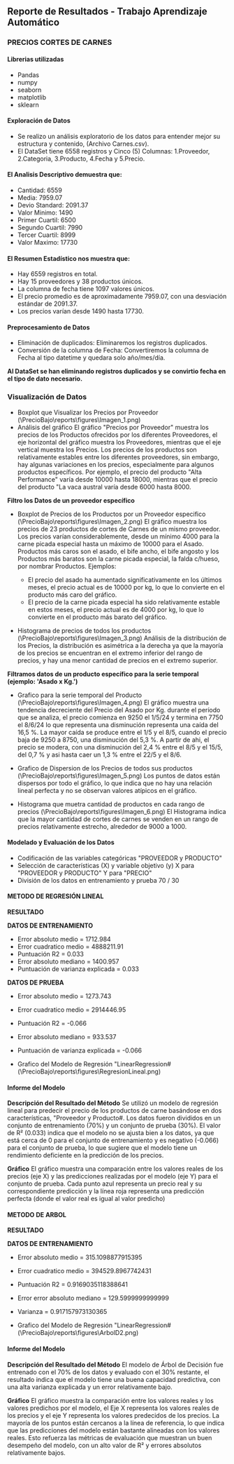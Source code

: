 ## Reporte de Resultados - Trabajo Aprendizaje Automático

### PRECIOS CORTES DE CARNES

#### Librerias utilizadas
* Pandas
* numpy
* seaborn
* matplotlib
* sklearn

#### Exploración de Datos
* Se realizo un análisis exploratorio de los datos para entender mejor su estructura y contenido, (Archivo Carnes.csv). 
* El DataSet tiene 6558 registros y Cinco (5) Columnas: 1.Proveedor, 2.Categoria, 3.Producto, 4.Fecha y 5.Precio. 

#### El Analisis Descriptivo demuestra que:
* Cantidad: 6559
* Media: 7959.07
* Devio Standard: 2091.37
* Valor Minimo: 1490
* Primer Cuartil: 6500
* Segundo Cuartil: 7990
* Tercer Cuartil: 8999
* Valor Maximo: 17730

#### El Resumen Estadístico nos muestra que:
* Hay 6559 registros en total.
* Hay 15 proveedores y 38 productos únicos.
* La columna de fecha tiene 1097 valores únicos.
* El precio promedio es de aproximadamente 7959.07, con una desviación estándar de 2091.37.
* Los precios varían desde 1490 hasta 17730.

#### Preprocesamiento de Datos
* Eliminación de duplicados: Eliminaremos los registros duplicados.
* Conversión de la columna de Fecha: Convertiremos la columna de Fecha al tipo datetime y quedara solo año/mes/día.

**Al DataSet se han eliminando registros duplicados y se convirtio fecha en el tipo de dato necesario.**

### Visualización de Datos

* Boxplot que Visualizar los Precios por Proveedor (\PrecioBajo\reports\figures\Imagen_1.png)
* Análisis del gráfico 
    El gráfico "Precios por Proveedor" muestra los precios de los Productos ofrecidos por los diferentes Proveedores, el eje horizontal del gráfico muestra los Proveedores, mientras que el eje vertical muestra los Precios.
    Los precios de los productos son relativamente estables entre los diferentes proveedores, sin embargo, hay algunas variaciones en los precios, especialmente para algunos productos específicos.
    Por ejemplo, el precio del producto "Alta Performance" varía desde 10000 hasta 18000, mientras que el precio del producto "La vaca austral varía desde 6000 hasta 8000.

**Filtro los Datos de un proveedor específico** 

* Boxplot de Precios de los Productos por un Proveedor especifico (\PrecioBajo\reports\figures\Imagen_2.png)
    El gráfico muestra los precios de 23 productos de cortes de Carnes de un mismo proveedor.
    Los precios varían considerablemente, desde un mínimo 4000 para la carne picada especial hasta un máximo de 10000 para el Asado. Productos más caros son el asado, el bife ancho, el bife angosto y los Productos más baratos son la carne picada especial, la falda c/hueso, por nombrar Productos.
    Ejemplos:
    * El precio del asado ha aumentado significativamente en los últimos meses, el precio actual es de 10000 por kg, lo que lo convierte en el producto más caro del gráfico.
    * El precio de la carne picada especial ha sido relativamente estable en estos meses, el precio actual es de 4000 por kg, lo que lo convierte en el producto más barato del gráfico.

* Histograma de precios de todos los productos (\PrecioBajo\reports\figures\Imagen_3.png)
    Análisis de la distribución de los Precios, la distribución es asimétrica a la derecha ya que la mayoría de los precios se encuentran en el extremo inferior del rango de precios, y hay una menor cantidad de precios en el extremo superior.

**Filtramos datos de un producto específico para la serie temporal (ejemplo: 'Asado x Kg.')**

* Grafico para la serie temporal del Producto (\PrecioBajo\reports\figures\Imagen_4.png)
    El gráfico muestra una tendencia decreciente del Precio del Asado por Kg. durante el período que se analiza, el precio comienza en 9250 el 1/5/24 y termina en 7750 el 8/6/24 lo que representa una disminución representa una caída del 16,5 %.
    La mayor caída se produce entre el 1/5 y el 8/5, cuando el precio baja de 9250 a 8750, una disminución del 5,3 %. 
    A partir de ahi, el precio se modera, con una disminución del 2,4 % entre el 8/5 y el 15/5, del 0,7 % y asi hasta caer un 1,3 % entre el 22/5 y el 8/6.

* Grafico de Dispersion de los Precios de todos sus productos (\PrecioBajo\reports\figures\Imagen_5.png)
    Los puntos de datos están dispersos por todo el gráfico, lo que indica que no hay una relación lineal perfecta y no se observan valores atípicos en el gráfico.

* Histograma que muetra cantidad de productos en cada rango de precios (\PrecioBajo\reports\figures\Imagen_6.png)
    El Histograma indica que la mayor cantidad de cortes de carnes se venden en un rango de precios relativamente estrecho, alrededor de 9000 a 1000.

#### Modelado y Evaluación de los Datos
* Codificación de las variables categóricas "PROVEEDOR y PRODUCTO"
* Selección de características (X) y variable objetivo (y)
    X para "PROVEEDOR y PRODUCTO"
    Y para "PRECIO"
* División de los datos en entrenamiento y prueba 70 / 30

#### METODO DE REGRESIÓN LINEAL

**RESULTADO**

**DATOS DE ENTRENAMIENTO**
* Error absoluto medio = 1712.984
* Error cuadratico medio = 4888211.91
* Puntuación R2 = 0.033
* Error absoluto mediano = 1400.957
* Puntuación de varianza explicada = 0.033
 
 **DATOS DE PRUEBA**
* Error absoluto medio = 1273.743
* Error cuadratico medio = 2914446.95
* Puntuación R2 = -0.066
* Error absoluto mediano = 933.537
* Puntuación de varianza explicada = -0.066

* Grafico del Modelo de Regresión "LinearRegression# (\PrecioBajo\reports\figures\RegresionLineal.png)

#### Informe del Modelo

**Descripción del Resultado del Método**
    Se utilizó un modelo de regresión lineal para predecir el precio de los productos de carne basándose en dos características, "Proveedor y Producto#. Los datos fueron divididos en un conjunto de entrenamiento (70%) y un conjunto de prueba (30%).
    El valor de R² (0.033) indica que el modelo no se ajusta bien a los datos, ya que está cerca de 0 para el conjunto de entrenamiento y es negativo (-0.066) para el conjunto de prueba, lo que sugiere que el modelo tiene un rendimiento deficiente en la predicción de los precios.

**Gráfico**
    El gráfico muestra una comparación entre los valores reales de los precios (eje X) y las predicciones realizadas por el modelo (eje Y) para el conjunto de prueba. 
    Cada punto azul representa un precio real y su correspondiente predicción y la línea roja representa una predicción perfecta (donde el valor real es igual al valor predicho)

#### METODO DE ARBOL

**RESULTADO**

 **DATOS DE ENTRENAMIENTO**
* Error absoluto medio = 315.1098877915395
* Error cuadratico medio = 394529.8967742431
* Puntuación R2 = 0.9169035118388641
* Error error absoluto mediano = 129.5999999999999
* Varianza = 0.917157973130365

* Grafico del Modelo de Regresión "LinearRegression# (\PrecioBajo\reports\figures\ArbolD2.png)

#### Informe del Modelo

**Descripción del Resultado del Método**
El modelo de Árbol de Decisión fue entrenado con el 70% de los datos y evaluado con el 30% restante, el resultado indica que el modelo tiene una buena capacidad predictiva, con una alta varianza explicada y un error relativamente bajo.

**Gráfico**
El gráfico muestra la comparación entre los valores reales y los valores predichos por el modelo, el Eje X representa los valores reales de los precios y el eje Y representa los valores predecidos de los precios.
La mayoría de los puntos están cercanos a la línea de referencia, lo que indica que las predicciones del modelo están bastante alineadas con los valores reales. 
Esto refuerza las métricas de evaluación que muestran un buen desempeño del modelo, con un alto valor de R² y errores absolutos relativamente bajos.